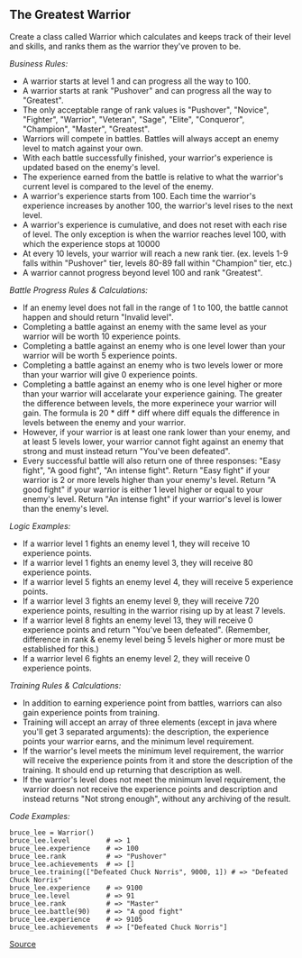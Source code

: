 ## The Greatest Warrior

Create a class called Warrior which calculates and keeps track of their level and skills, and ranks them as the warrior they've proven to be.

*Business Rules:*

-   A warrior starts at level 1 and can progress all the way to 100.
-   A warrior starts at rank "Pushover" and can progress all the way to "Greatest".
-   The only acceptable range of rank values is "Pushover", "Novice", "Fighter", "Warrior", "Veteran", "Sage", "Elite", "Conqueror", "Champion", "Master", "Greatest".
-   Warriors will compete in battles. Battles will always accept an enemy level to match against your own.
-   With each battle successfully finished, your warrior's experience is updated based on the enemy's level.
-   The experience earned from the battle is relative to what the warrior's current level is compared to the level of the enemy.
-   A warrior's experience starts from 100. Each time the warrior's experience increases by another 100, the warrior's level rises to the next level.
-   A warrior's experience is cumulative, and does not reset with each rise of level. The only exception is when the warrior reaches level 100, with which the experience stops at 10000
-   At every 10 levels, your warrior will reach a new rank tier. (ex. levels 1-9 falls within "Pushover" tier, levels 80-89 fall within "Champion" tier, etc.)
-   A warrior cannot progress beyond level 100 and rank "Greatest".

*Battle Progress Rules & Calculations:*

-   If an enemy level does not fall in the range of 1 to 100, the battle cannot happen and should return "Invalid level".
-   Completing a battle against an enemy with the same level as your warrior will be worth 10 experience points.
-   Completing a battle against an enemy who is one level lower than your warrior will be worth 5 experience points.
-   Completing a battle against an enemy who is two levels lower or more than your warrior will give 0 experience points.
-   Completing a battle against an enemy who is one level higher or more than your warrior will accelarate your experience gaining. The greater the difference between levels, the more experinece your warrior will gain. The formula is 20 * diff * diff where diff equals the difference in levels between the enemy and your warrior.
-   However, if your warrior is at least one rank lower than your enemy, and at least 5 levels lower, your warrior cannot fight against an enemy that strong and must instead return "You've been defeated".
-   Every successful battle will also return one of three responses: "Easy fight", "A good fight", "An intense fight". Return "Easy fight" if your warrior is 2 or more levels higher than your enemy's level. Return "A good fight" if your warrior is either 1 level higher or equal to your enemy's level. Return "An intense fight" if your warrior's level is lower than the enemy's level.

*Logic Examples:*

-   If a warrior level 1 fights an enemy level 1, they will receive 10 experience points.
-   If a warrior level 1 fights an enemy level 3, they will receive 80 experience points.
-   If a warrior level 5 fights an enemy level 4, they will receive 5 experience points.
-   If a warrior level 3 fights an enemy level 9, they will receive 720 experience points, resulting in the warrior rising up by at least 7 levels.
-   If a warrior level 8 fights an enemy level 13, they will receive 0 experience points and return "You've been defeated". (Remember, difference in rank & enemy level being 5 levels higher or more must be established for this.)
-   If a warrior level 6 fights an enemy level 2, they will receive 0 experience points.

*Training Rules & Calculations:*

-   In addition to earning experience point from battles, warriors can also gain experience points from training.
-   Training will accept an array of three elements (except in java where you'll get 3 separated arguments): the description, the experience points your warrior earns, and the minimum level requirement.
-   If the warrior's level meets the minimum level requirement, the warrior will receive the experience points from it and store the description of the training. It should end up returning that description as well.
-   If the warrior's level does not meet the minimum level requirement, the warrior doesn not receive the experience points and description and instead returns "Not strong enough", without any archiving of the result.

*Code Examples:*

```text
bruce_lee = Warrior()
bruce_lee.level         # => 1
bruce_lee.experience    # => 100
bruce_lee.rank          # => "Pushover"
bruce_lee.achievements  # => []
bruce_lee.training(["Defeated Chuck Norris", 9000, 1]) # => "Defeated Chuck Norris"
bruce_lee.experience    # => 9100
bruce_lee.level         # => 91
bruce_lee.rank          # => "Master"
bruce_lee.battle(90)    # => "A good fight"
bruce_lee.experience    # => 9105
bruce_lee.achievements  # => ["Defeated Chuck Norris"]
```

[Source](https://www.codewars.com/kata/5941c545f5c394fef900000c/train/python)